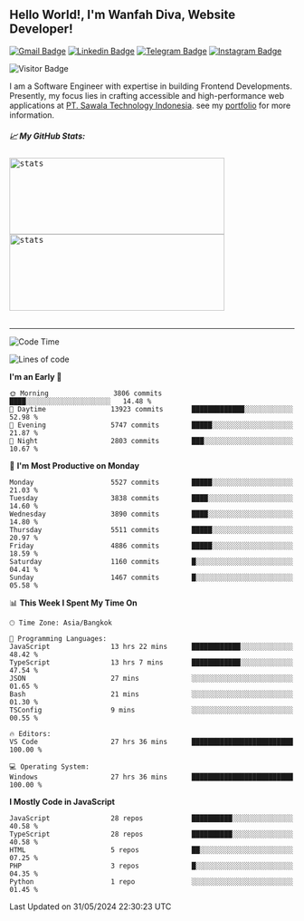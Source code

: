 ## Hello World!, I'm Wanfah Diva, Website Developer!

[![Gmail Badge](https://img.shields.io/badge/-Gmail-white?style=plastic&logo=Gmail&link=mailto:aditputrafirmansyah@gmail.com)](mailto:wanfahdivaa@gmail.com)
[![Linkedin Badge](https://img.shields.io/badge/-LinkedIn-blue?style=plastic&logo=Linkedin&link=https://www.linkedin.com/in/aditputrafirmansyah/)](https://www.linkedin.com/in/wanfahdiva/)
[![Telegram Badge](https://img.shields.io/badge/-Telegram-blue?style=plastic&logo=telegram&link=https://t.me/Adithya_13)](https://t.me/wanfahdiva)
[![Instagram Badge](https://img.shields.io/badge/-Instagram-white?style=plastic&logo=instagram&link=https://www.instagram.com/adithya_firmansyahputra/)](https://www.instagram.com/wnfhdva/)

![Visitor Badge](https://visitor-badge.laobi.icu/badge?page_id=wanfahdiva.wanfahdiva)

<p>
I am a Software Engineer with expertise in building Frontend Developments.
Presently, my focus lies in crafting accessible and high-performance web applications at  <a href="https://sawala/tech" target="_blank">PT. Sawala Technology Indonesia</a>. see my <a href="https://wanfahdiva.me" target="_blank">portfolio</a> for more information.
</p>

<h5 align="left">
  
📈 **My GitHub Stats:**

</h5>

<div align="left">
<kbd>
    <img height="135em" width="380em" alt="stats" src="https://github-readme-streak-stats.herokuapp.com?user=wanfahdiva&theme=tokyonight_duo&hide_border=true&dates=27DDC9" />
</kbd>
<kbd>
    <img height="135em" width="380em" alt="stats" src="https://github-readme-activity-graph.vercel.app/graph?username=wanfahdiva&theme=react&hide_title=true"></kbd>
</div>

<br />

---

<!--START_SECTION:waka-->
![Code Time](http://img.shields.io/badge/Code%20Time-620%20hrs%2049%20mins-blue)

![Lines of code](https://img.shields.io/badge/From%20Hello%20World%20I%27ve%20Written-18.5%20million%20lines%20of%20code-blue)

**I'm an Early 🐤** 

```text
🌞 Morning                3806 commits        ████░░░░░░░░░░░░░░░░░░░░░   14.48 % 
🌆 Daytime                13923 commits       █████████████░░░░░░░░░░░░   52.98 % 
🌃 Evening                5747 commits        █████░░░░░░░░░░░░░░░░░░░░   21.87 % 
🌙 Night                  2803 commits        ███░░░░░░░░░░░░░░░░░░░░░░   10.67 % 
```
📅 **I'm Most Productive on Monday** 

```text
Monday                   5527 commits        █████░░░░░░░░░░░░░░░░░░░░   21.03 % 
Tuesday                  3838 commits        ████░░░░░░░░░░░░░░░░░░░░░   14.60 % 
Wednesday                3890 commits        ████░░░░░░░░░░░░░░░░░░░░░   14.80 % 
Thursday                 5511 commits        █████░░░░░░░░░░░░░░░░░░░░   20.97 % 
Friday                   4886 commits        █████░░░░░░░░░░░░░░░░░░░░   18.59 % 
Saturday                 1160 commits        █░░░░░░░░░░░░░░░░░░░░░░░░   04.41 % 
Sunday                   1467 commits        █░░░░░░░░░░░░░░░░░░░░░░░░   05.58 % 
```


📊 **This Week I Spent My Time On** 

```text
🕑︎ Time Zone: Asia/Bangkok

💬 Programming Languages: 
JavaScript               13 hrs 22 mins      ████████████░░░░░░░░░░░░░   48.42 % 
TypeScript               13 hrs 7 mins       ████████████░░░░░░░░░░░░░   47.54 % 
JSON                     27 mins             ░░░░░░░░░░░░░░░░░░░░░░░░░   01.65 % 
Bash                     21 mins             ░░░░░░░░░░░░░░░░░░░░░░░░░   01.30 % 
TSConfig                 9 mins              ░░░░░░░░░░░░░░░░░░░░░░░░░   00.55 % 

🔥 Editors: 
VS Code                  27 hrs 36 mins      █████████████████████████   100.00 % 

💻 Operating System: 
Windows                  27 hrs 36 mins      █████████████████████████   100.00 % 
```

**I Mostly Code in JavaScript** 

```text
JavaScript               28 repos            ██████████░░░░░░░░░░░░░░░   40.58 % 
TypeScript               28 repos            ██████████░░░░░░░░░░░░░░░   40.58 % 
HTML                     5 repos             ██░░░░░░░░░░░░░░░░░░░░░░░   07.25 % 
PHP                      3 repos             █░░░░░░░░░░░░░░░░░░░░░░░░   04.35 % 
Python                   1 repo              ░░░░░░░░░░░░░░░░░░░░░░░░░   01.45 % 
```




 Last Updated on 31/05/2024 22:30:23 UTC
<!--END_SECTION:waka-->
